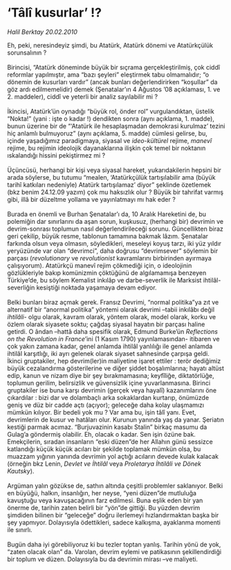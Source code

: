 # ‘Tâlî kusurlar’ !?

*Halil Berktay 20.02.2010*

<div class="taraf_structure_2col_1zq">
<div class="margen_n">



 <p>Eh, peki, neresindeyiz şimdi, bu Atatürk, Atatürk dönemi ve Atatürkçülük sorunsalının ? <br/><br/>Birincisi, “Atatürk döneminde büyük bir sıçrama gerçekleştirilmiş, çok ciddî reformlar yapılmıştır, ama “bazı şeyleri” eleştirmek tabu olmamalıdır; “o dönemin de kusurları vardır” (ancak bunları değerlendirirken “koşullar” da göz ardı edilmemelidir) demek (Şenatalar’ın 4 Ağustos ’08 açıklaması, 1. ve 2. maddeler), ciddî ve yeterli bir analiz sayılabilir mi ? <br/><br/>İkincisi, Atatürk’ün oynadığı “büyük rol, önder rol” vurgulandıktan, üstelik “Nokta!” (yani : işte o kadar !) dendikten sonra (aynı açıklama, 1. madde), bunun üzerine bir de “‘Atatürk ile hesaplaşmadan demokrasi kurulmaz’ tezini hiç anlamlı bulmuyoruz” (aynı açıklama, 5. madde) cümlesi gelirse, bu, içinde yaşadığımız paradigmaya, siyasal ve <i>ideo-kültürel</i> rejime, <i>manevî</i> rejime, bu rejimin ideolojik dayanaklarına ilişkin çok temel bir noktanın ıskalandığı hissini pekiştirmez mi ? <br/><br/>Üçüncüsü, herhangi bir kişi veya siyasal hareket, yukarıdakilerin hepsini bir arada söylerse, bu tutumu “mealen, ‘Atatürkçülük tartışılabilir ama (büyük tarihî katkıları nedeniyle) Atatürk tartışılamaz’ diyor” şeklinde özetlemek (bkz benim 24.12.09 yazım) çok mu haksızlık olur ? Büyük bir tahrifat varmış gibi, illâ bir düzeltme yollama ve yayınlatmayı mı hak eder ? <br/><br/>Burada en önemli ve Burhan Şenatalar’ı da, 10 Aralık Hareketini de, bu polemiğin dar sınırlarını da aşan sorun, kuşkusuz, (herhangi bir) devrimin ve devrim-sonrası toplumun nasıl değerlendirileceği sorunu. Güncellikten biraz geri çekilip, büyük resme, tablonun tamamına bakmak lâzım. Şenatalar farkında olsun veya olmasın, söyledikleri, meseleyi koyuş tarzı, iki yüz yıldır yeryüzünde var olan “devrimci”, daha doğrusu “devrimsever” söylemin bir parçası (<i>revolutionary</i> ve <i>revolutionist</i> kavramlarını birbirinden ayırmaya çalışıyorum). Atatürkçü manevî rejim çökmediği için, o ideolojinin gözlükleriyle bakıp komünizmin çöktüğünü de algılamamışa benzeyen Türkiye’de, bu söylem Kemalist inkılâp ve darbe-severlik ile Marksist ihtilâl-severliğin kesiştiği noktada yaşamaya devam ediyor. <br/><br/>Belki bunları biraz açmak gerek. Fransız Devrimi, “normal politika”ya zıt ve alternatif bir “anormal politika” yöntemi olarak devrimi –tabii inkılâbı değil <i>ihtilâli</i>- olgu olarak, kavram olarak, yöntem olarak, model olarak, korku ve özlem olarak siyasete soktu; çağdaş siyasal hayatın bir parçası haline getirdi. O ândan –hattâ daha spesifik olarak, Edmund Burke’ün <i>Reflections on the Revolution in France</i>’ini (1 Kasım 1790) yayınlamasından- itibaren ve çok yakın zamana kadar, genel anlamda ihtilâl yanlılığı ile genel anlamda ihtilâl karşıtlığı, iki ayrı gelenek olarak siyaset sahnesinde çarpışa geldi. İkinci gruptakiler, hep devrim(ler)in maliyetine işaret ettiler : terör dediğimiz büyük cezalandırma gösterilerine ve diğer şiddet boşalımlarına; hayatı altüst edip, kanun ve nizam diye bir şey bırakmamasına; keyfîliğe, diktatörlüğe, toplumun gerilim, belirsizlik ve güvensizlik içine yuvarlanmasına. Birinci gruptakiler ise buna karşı devrimin (gerçek veya hayalî) kazanımlarını öne çıkardılar : bizi dar ve dolambaçlı arka sokaklardan kurtarıp, önümüzde geniş ve düz bir cadde açtı (açıyor); geleceğe daha kolay ulaşmamızı mümkün kılıyor. Bir bedeli yok mu ? Var ama bu, işin tâlî yanı. Evet, devrimlerin de kusur ve hatâları olur. Kurunun yanında yaş da yanar. Şeriatın kestiği parmak acımaz. “Burjuvazinin kasabı Stalin” birkaç masumu da Gulag’a göndermiş olabilir. Eh, olacak o kadar. Sen işin özüne bak. Emekçilerin, sıradan insanların “eski düzen”de her Allahın günü sessizce katlandığı küçük küçük acıları bir şekilde toplamak mümkün olsa, bu muazzam yığının yanında devrimin yol açtığı acıların devede kulak kalacak (örneğin bkz Lenin, <i>Devlet ve İhtilâl</i> veya <i>Proletarya İhtilâli ve Dönek Kautsky</i>). <br/><br/>Argüman yalın gözükse de, sathın altında çeşitli problemler saklanıyor. Belki en büyüğü, halkın, insanlığın, her neyse, “yeni düzen”de mutluluğa kavuştuğu veya kavuşacağının farz edilmesi. Buna eşlik eden bir yan önerme de, tarihin zaten belirli bir “yön”de gittiği. Bu yüzden devrim şimdiden bilinen bir “geleceğe” doğru ilerlemeyi hızlandırmaktan başka bir şey yapmıyor. Dolayısıyla ödettikleri, sadece kalkışma, ayaklanma momenti ile sınırlı. <br/><br/>Bugün daha iyi görebiliyoruz ki bu tezler toptan yanlış. Tarihin yönü de yok, “zaten olacak olan” da. Varolan, devrim eylemi ve patikasının şekillendirdiği bir toplum ve düzen. Dolayısıyla bu da devrimin mirası –ve maliyeti.</p>
<br/>
<br/>
<br/>



<br/>


<div id="taraf_not">
</div>

</div>


</div>
